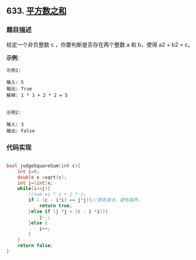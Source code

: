 ## 633. [平方数之和](https://leetcode-cn.com/problems/sum-of-square-numbers/)

### 题目描述
给定一个非负整数 c ，你要判断是否存在两个整数 a 和 b，使得 a2 + b2 = c。

**示例:**
```
示例1:

输入: 5
输出: True
解释: 1 * 1 + 2 * 2 = 5
 

示例2:

输入: 3
输出: False
```
### 代码实现
```c

bool judgeSquareSum(int c){
    int i=0;
    double x =sqrt(c);
    int j=(int)x;
    while(i<=j){
        //num =i * i + j * j;
        if ( (c - i*i) == j*j){//使用减法，避免越界。
            return true;
        }else if (j *j > (c - i *i)){
            j--;
        }else {
            i++;
        }
    }
    return false;
}
```
